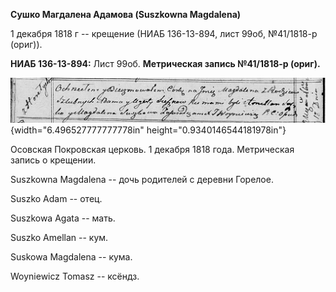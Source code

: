 **Сушко Магдалена Адамова (Suszkowna Magdalena)**

1 декабря 1818 г -- крещение (НИАБ 136-13-894, лист 99об, №41/1818-р
(ориг)).

**НИАБ 136-13-894:** Лист 99об. **Метрическая запись №41/1818-р
(ориг).**

![](./media/e89d8169a1e8329664f4464c9469536db9f9ff1e.png){width="6.496527777777778in"
height="0.9340146544181978in"}

Осовская Покровская церковь. 1 декабря 1818 года. Метрическая запись о
крещении.

Suszkowna Magdalena -- дочь родителей с деревни Горелое.

Suszko Adam -- отец.

Suszkowa Agata -- мать.

Suszko Amellan -- кум.

Suskowa Magdalena -- кума.

Woyniewicz Tomasz -- ксёндз.
